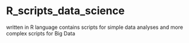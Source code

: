 # R_scripts_data_science
written in R language
contains scripts for simple data analyses and more complex scripts for Big Data
